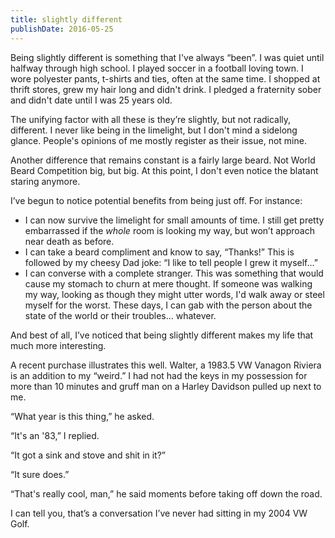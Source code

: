 ```yaml
---
title: slightly different
publishDate: 2016-05-25
---
```


Being slightly different is something that I've always “been”. I was quiet until halfway through high school. I played soccer in a football loving town. I wore polyester pants, t-shirts and ties, often at the same time. I shopped at thrift stores, grew my hair long and didn't drink. I pledged a fraternity sober and didn't date until I was 25 years old.

The unifying factor with all these is they’re slightly, but not radically, different. I never like being in the limelight, but I don't mind a sidelong glance. People's opinions of me mostly register as their issue, not mine.

Another difference that remains constant is a fairly large beard. Not World Beard Competition big, but big. At this point, I don't even notice the blatant staring anymore.

I’ve begun to notice potential benefits from being just off. For instance:

* I can now survive the limelight for small amounts of time. I still get pretty embarrassed if the _whole_ room is looking my way, but won’t approach near death as before.
* I can take a beard compliment and know to say, “Thanks!” This is followed by my cheesy Dad joke: “I like to tell people I grew it myself...”
* I can converse with a complete stranger. This was something that would cause my stomach to churn at mere thought. If someone was walking my way, looking as though they might utter words, I'd walk away or steel myself for the worst. These days, I can gab with the person about the state of the world or their troubles… whatever.

And best of all, I’ve noticed that being slightly different makes my life that much more interesting.

A recent purchase illustrates this well. Walter, a 1983.5 VW Vanagon Riviera is an addition to my “weird.” I had not had the keys in my possession for more than 10 minutes and gruff man on a Harley Davidson pulled up next to me. 

“What year is this thing,” he asked.

“It's an '83,” I replied. 

“It got a sink and stove and shit in it?”

“It sure does.” 

“That's really cool, man,” he said moments before taking off down the road.

I can tell you, that’s a conversation I’ve never had sitting in my 2004 VW Golf.